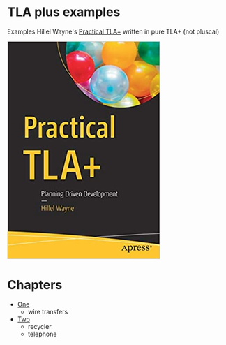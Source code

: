 # TLA plus examples

Examples Hillel Wayne's [Practical TLA+](https://www.amazon.com/Practical-TLA-Planning-Driven-Development/dp/1484238281)
written in pure TLA+ (not pluscal)

![book cover](./resources/cover.jpg)

# Chapters

* [One](./c1/)
  * wire transfers
* [Two](./c2/)
  * recycler
  * telephone
